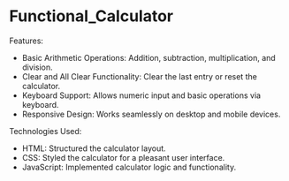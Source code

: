 # Functional_Calculator
Features:
- Basic Arithmetic Operations: Addition, subtraction, multiplication, and division.
- Clear and All Clear Functionality: Clear the last entry or reset the calculator.
- Keyboard Support: Allows numeric input and basic operations via keyboard.
- Responsive Design: Works seamlessly on desktop and mobile devices.


Technologies Used:
- HTML: Structured the calculator layout.
- CSS: Styled the calculator for a pleasant user interface.
- JavaScript: Implemented calculator logic and functionality.
